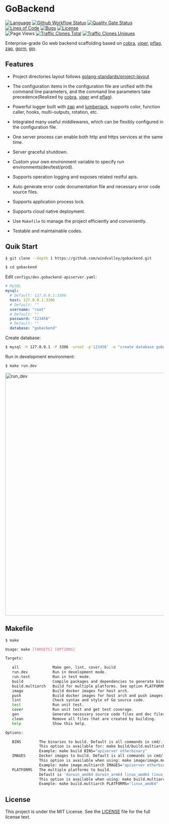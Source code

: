 # GoBackend

[![Language](https://img.shields.io/badge/Language-Go-blue.svg)](https://go.dev)
[![Github Workflow Status](https://img.shields.io/github/actions/workflow/status/windvalley/gobackend/gobackendci.yaml)](https://github.com/windvalley/gobackend/actions/workflows/gobackendci.yaml)
[![Quality Gate Status](https://sonarcloud.io/api/project_badges/measure?project=windvalley_gobackend&metric=alert_status)](https://sonarcloud.io/summary/new_code?id=windvalley_gobackend)
[![Lines of Code](https://sonarcloud.io/api/project_badges/measure?project=windvalley_gobackend&metric=ncloc)](https://sonarcloud.io/summary/new_code?id=windvalley_gobackend)
[![Bugs](https://sonarcloud.io/api/project_badges/measure?project=windvalley_gobackend&metric=bugs)](https://sonarcloud.io/summary/new_code?id=windvalley_gobackend)
[![License](https://img.shields.io/github/license/windvalley/gobackend)](License) <br>
![Page Views](https://views.whatilearened.today/views/github/windvalley/gobackend.svg)
[![Traffic Clones Total](https://img.shields.io/endpoint?url=https%3A%2F%2Fapi.sre.im%2Fv1%2Fgithub%2Ftraffic%2Fclones%2Ftotal%3Fgit_user%3Dwindvalley%26git_repo%3Dgobackend%26type%3Dcount%26label%3Dclones-total)](https://github.com/windvalley/traffic-clones-api)
[![Traffic Clones Uniques](https://img.shields.io/endpoint?url=https%3A%2F%2Fapi.sre.im%2Fv1%2Fgithub%2Ftraffic%2Fclones%2Ftotal%3Fgit_user%3Dwindvalley%26git_repo%3Dgobackend%26type%3Duniques%26label%3Dclones-uniques)](https://github.com/windvalley/traffic-clones-api)

Enterprise-grade Go web backend scaffolding based on
[cobra][1], [viper][2], [pflag][3], [zap][4], [gorm][5], [gin][6].

[1]: https://github.com/spf13/cobra
[2]: https://github.com/spf13/viper
[3]: https://github.com/spf13/pflag
[4]: https://github.com/uber-go/zap
[5]: https://github.com/go-gorm/gorm
[6]: https://github.com/gin-gonic/gin

## Features

- Project directories layout follows [golang-standards/project-layout](https://github.com/golang-standards/project-layout)

- The configuration items in the configuration file are unified with the command line parameters, and the command line parameters take precedence(Realized by [cobra][1], [viper][2] and [pflag][3]).

- Powerful logger built with [zap][4] and [lumberjack](https://github.com/natefinch/lumberjack), supports color, function caller, hooks, multi-outputs, rotation, etc.

- Integrated many useful middlewares, which can be flexibly configured in the configuration file.

- One server process can enable both http and https services at the same time.

- Server graceful shutdown.

- Custom your own environment variable to specify run environments(dev/test/prod).

- Supports operation logging and exposes related restful apis.

- Auto generate error code documentation file and necessary error code source files.

- Supports application process lock.

- Supports cloud native deployment.

- Use `Makefile` to manage the project efficiently and conveniently.

- Testable and maintainable codes.

## Quik Start

```sh
$ git clone --depth 1 https://github.com/windvalley/gobackend.git

$ cd gobackend
```

Edit `configs/dev.gobackend-apiserver.yaml`:

```yaml
# MySQL
mysql:
  # Default: 127.0.0.1:3306
  host: 127.0.0.1:3306
  # Default: ""
  username: "root"
  # Default: ""
  password: "123456"
  # Default: ""
  database: "gobackend"
```

Create database:

```sh
$ mysql -h 127.0.0.1 -P 3306 -uroot -p'123456' -e "create database gobackend;"
```

Run in development environment:

```sh
$ make run.dev
```

<img width="772" alt="run_dev" src="https://user-images.githubusercontent.com/6139938/144012376-df174b5e-0c5a-4318-817e-7d9b30e4f5cd.png">

## Makefile

```sh
$ make

Usage: make [TARGETS] [OPTIONS]

Targets:

   all               Make gen, lint, cover, build
   run.dev           Run in development mode.
   run.test          Run in test mode.
   build             Compile packages and dependencies to generate binary file for current platform.
   build.multiarch   Build for multiple platforms. See option PLATFORMS.
   image             Build docker images for host arch.
   push              Build docker images for host arch and push images to registry.
   lint              Check syntax and style of Go source code.
   test              Run unit test.
   cover             Run unit test and get test coverage.
   gen               Generate necessary source code files and doc files.
   clean             Remove all files that are created by building.
   help              Show this help.

Options:

   BINS        The binaries to build. Default is all commands in cmd/.
               This option is available for: make build/build.multiarch
               Example: make build BINS="apiserver otherbinary"
   IMAGES      Docker images to build. Default is all commands in cmd/.
               This option is available when using: make image/image.multiarch.
               Example: make image.multiarch IMAGES="apiserver otherbinary"
   PLATFORMS   The multiple platforms to build.
               Default is 'darwin_amd64 darwin_arm64 linux_amd64 linux_arm64 windows_amd64'.
               This option is available when using: make build.multiarch.
               Example: make build.multiarch PLATFORMS="linux_amd64"
```

## License

This project is under the MIT License.
See the [LICENSE](LICENSE) file for the full license text.
